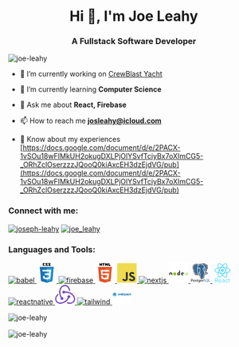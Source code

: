<h1 align="center">Hi 👋, I'm Joe Leahy</h1>
<h3 align="center">A Fullstack Software Developer</h3>

<p align="left"> <img src="https://komarev.com/ghpvc/?username=joe-leahy&label=Profile%20views&color=0e75b6&style=flat" alt="joe-leahy" /> </p>

- 🔭 I’m currently working on [CrewBlast Yacht](www.crewblastyacht.com)

- 🌱 I’m currently learning **Computer Science**

- 💬 Ask me about **React, Firebase**

- 📫 How to reach me **josleahy@icloud.com**

- 📄 Know about my experiences [https://docs.google.com/document/d/e/2PACX-1vSOu18wFIMkUH2okugDXLPjOlYSvfTciyBx7oXImCG5-_ORhZclOserzzzJQooQ0kiAxcEH3dzEjdVG/pub](https://docs.google.com/document/d/e/2PACX-1vSOu18wFIMkUH2okugDXLPjOlYSvfTciyBx7oXImCG5-_ORhZclOserzzzJQooQ0kiAxcEH3dzEjdVG/pub)

<h3 align="left">Connect with me:</h3>
<p align="left">
<a href="https://linkedin.com/in/joseph-leahy" target="blank"><img align="center" src="https://raw.githubusercontent.com/rahuldkjain/github-profile-readme-generator/master/src/images/icons/Social/linked-in-alt.svg" alt="joseph-leahy" height="30" width="40" /></a>
<a href="https://instagram.com/joe_leahy" target="blank"><img align="center" src="https://raw.githubusercontent.com/rahuldkjain/github-profile-readme-generator/master/src/images/icons/Social/instagram.svg" alt="joe_leahy" height="30" width="40" /></a>
</p>

<h3 align="left">Languages and Tools:</h3>
<p align="left"> <a href="https://babeljs.io/" target="_blank" rel="noreferrer"> <img src="https://www.vectorlogo.zone/logos/babeljs/babeljs-icon.svg" alt="babel" width="40" height="40"/> </a> <a href="https://www.w3schools.com/css/" target="_blank" rel="noreferrer"> <img src="https://raw.githubusercontent.com/devicons/devicon/master/icons/css3/css3-original-wordmark.svg" alt="css3" width="40" height="40"/> </a> <a href="https://firebase.google.com/" target="_blank" rel="noreferrer"> <img src="https://www.vectorlogo.zone/logos/firebase/firebase-icon.svg" alt="firebase" width="40" height="40"/> </a> <a href="https://www.w3.org/html/" target="_blank" rel="noreferrer"> <img src="https://raw.githubusercontent.com/devicons/devicon/master/icons/html5/html5-original-wordmark.svg" alt="html5" width="40" height="40"/> </a> <a href="https://developer.mozilla.org/en-US/docs/Web/JavaScript" target="_blank" rel="noreferrer"> <img src="https://raw.githubusercontent.com/devicons/devicon/master/icons/javascript/javascript-original.svg" alt="javascript" width="40" height="40"/> </a> <a href="https://nextjs.org/" target="_blank" rel="noreferrer"> <img src="https://cdn.worldvectorlogo.com/logos/nextjs-2.svg" alt="nextjs" width="40" height="40"/> </a> <a href="https://nodejs.org" target="_blank" rel="noreferrer"> <img src="https://raw.githubusercontent.com/devicons/devicon/master/icons/nodejs/nodejs-original-wordmark.svg" alt="nodejs" width="40" height="40"/> </a> <a href="https://www.postgresql.org" target="_blank" rel="noreferrer"> <img src="https://raw.githubusercontent.com/devicons/devicon/master/icons/postgresql/postgresql-original-wordmark.svg" alt="postgresql" width="40" height="40"/> </a> <a href="https://reactjs.org/" target="_blank" rel="noreferrer"> <img src="https://raw.githubusercontent.com/devicons/devicon/master/icons/react/react-original-wordmark.svg" alt="react" width="40" height="40"/> </a> <a href="https://reactnative.dev/" target="_blank" rel="noreferrer"> <img src="https://reactnative.dev/img/header_logo.svg" alt="reactnative" width="40" height="40"/> </a> <a href="https://redux.js.org" target="_blank" rel="noreferrer"> <img src="https://raw.githubusercontent.com/devicons/devicon/master/icons/redux/redux-original.svg" alt="redux" width="40" height="40"/> </a> <a href="https://tailwindcss.com/" target="_blank" rel="noreferrer"> <img src="https://www.vectorlogo.zone/logos/tailwindcss/tailwindcss-icon.svg" alt="tailwind" width="40" height="40"/> </a> <a href="https://webpack.js.org" target="_blank" rel="noreferrer"> <img src="https://raw.githubusercontent.com/devicons/devicon/d00d0969292a6569d45b06d3f350f463a0107b0d/icons/webpack/webpack-original-wordmark.svg" alt="webpack" width="40" height="40"/> </a> </p>

<p><img align="center" src="https://github-readme-stats.vercel.app/api/top-langs?username=joe-leahy&show_icons=true&locale=en&layout=compact" alt="joe-leahy" /></p>

<p><img align="center" src="https://github-readme-streak-stats.herokuapp.com/?user=joe-leahy&" alt="joe-leahy" /></p>

